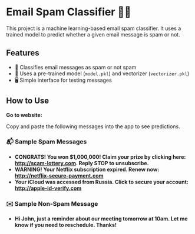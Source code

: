 # Email Spam Classifier 📧🤖

This project is a machine learning-based email spam classifier. It uses a trained model to predict whether a given email message is spam or not.

## Features
- 🚩 Classifies email messages as spam or not spam
- 🧠 Uses a pre-trained model (`model.pkl`) and vectorizer (`vectorizer.pkl`)
- 🖥️ Simple interface for testing messages

## How to Use

**Go to website:**  

  Copy and paste the following messages into the app to see predictions.

### 📬 Sample Spam Messages
- **CONGRATS! You won $1,000,000! Claim your prize by clicking here: http://scam-lottery.com. Reply STOP to unsubscribe.**
- **WARNING! Your Netflix subscription expired. Renew now: http://netflix-secure-payment.com**
- **Your iCloud was accessed from Russia. Click to secure your account: http://apple-id-verify.com**

### ✉️ Sample Non-Spam Message
- **Hi John, just a reminder about our meeting tomorrow at 10am. Let me know if you need to reschedule. Thanks!**

